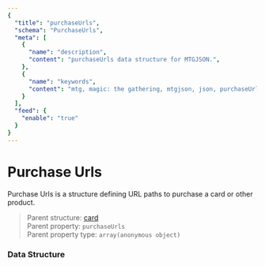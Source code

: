 ```yaml
---
{
  "title": "purchaseUrls",
  "schema": "PurchaseUrls",
  "meta": [
    {
      "name": "description",
      "content": "purchaseUrls data structure for MTGJSON.",
    },
    {
      "name": "keywords",
      "content": "mtg, magic: the gathering, mtgjson, json, purchaseUrls, purchase urls",
    }
  ],
  "feed": {
    "enable": "true"
  }
}
---
```


# Purchase Urls

Purchase Urls is a structure defining URL paths to purchase a card or other product.

> Parent structure: [card](../card)  
> Parent property: `purchaseUrls`  
> Parent property type: `array(anonymous object)`  

### Data Structure

<Documentation/>
